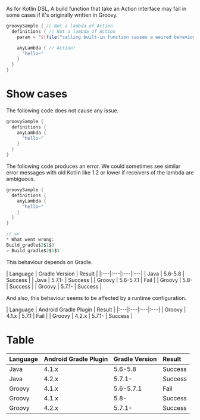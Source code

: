 As for Kotlin DSL, A build function that take an Action interface may fail in some cases if it's originally written in Groovy.

```gradle
groovySample { // Not a lambda of Action
  definitions { // Not a lambda of Action
    param = "${file("calling built-in function causes a weired behaviour!")}"

    anyLambda { // Action!
      "hello~"
    }
  }
}
```

# Show cases

The following code does not cause any issue.

```gradle
groovySample {
  definitions {
    anyLambda {
      "hello~"
    }
  }
}
```

The following code produces an error. We could sometimes see similar error messages with old Kotlin like 1.2 or lower if receivers of the lambda are ambiguous.

```gradle
groovySample {
  definitions {
    anyLambda {
      "hello~"
    }
  }
}

// =>
* What went wrong:
Build_gradle$2$1$3
> Build_gradle$2$1$3
```

This behaviour depends on Gradle.

| Language | Gradle Version | Result |
|:---|:---|:---|:---|
| Java | 5.6-5.8 | Success |
| Java | 5.7.1- | Success |
| Groovy | 5.6-5.7.1 | Fail |
| Groovy | 5.8- | Success |
| Groovy | 5.7.1- | Success |

And also, this behaviour seems to be affected by a runtime configuration.

| Language | Android Gradle Plugin | Result |
|:---|:---|:---|:---|
| Groovy | 4.1.x | 5.7.1 | Fail |
| Groovy | 4.2.x | 5.7.1- | Success |

# Table

| Language | Android Gradle Plugin | Gradle Version | Result |
|:---|:---|:---|:---|
| Java | 4.1.x | 5.6-5.8 | Success |
| Java | 4.2.x | 5.7.1- | Success |
| Groovy | 4.1.x | 5.6-5.7.1 | Fail |
| Groovy | 4.1.x | 5.8- | Success |
| Groovy | 4.2.x | 5.7.1- | Success |
